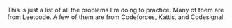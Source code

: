 This is just a list of all the problems I'm doing to practice. Many of them are from Leetcode. A few of them are from Codeforces, Kattis, and Codesignal.
